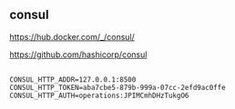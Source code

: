 ## consul

https://hub.docker.com/_/consul/

https://github.com/hashicorp/consul

##

```
CONSUL_HTTP_ADDR=127.0.0.1:8500
CONSUL_HTTP_TOKEN=aba7cbe5-879b-999a-07cc-2efd9ac0ffe
CONSUL_HTTP_AUTH=operations:JPIMCmhDHzTukgO6

```